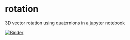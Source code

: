 # rotation
3D vector rotation using quaternions in a jupyter notebook

[![Binder](https://mybinder.org/badge_logo.svg)](https://mybinder.org/v2/gh/colfrog/rotation/master)
